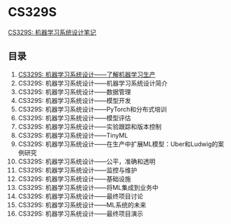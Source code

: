 # CS329S

[CS329S: 机器学习系统设计笔记](https://pxiaoer.blog/2021/01/26/cs329s/)


## 目录

1. [CS329S: 机器学习系统设计——了解机器学习生产](https://pxiaoer.blog/2021/01/26/cs329s-1/)
2. CS329S: 机器学习系统设计——机器学习系统设计简介
3. CS329S: 机器学习系统设计——数据管理
4. CS329S: 机器学习系统设计——模型开发
5. CS329S: 机器学习系统设计——PyTorch和分布式培训
6. CS329S: 机器学习系统设计——模型评估
7. CS329S: 机器学习系统设计——实验跟踪和版本控制
8. CS329S: 机器学习系统设计——TinyML
9. CS329S: 机器学习系统设计——在生产中扩展ML模型：Uber和Ludwig的案例研究
10. CS329S: 机器学习系统设计——公平，准确和透明
11. CS329S: 机器学习系统设计——监控与维护
12. CS329S: 机器学习系统设计——基础设施
13. CS329S: 机器学习系统设计——将ML集成到业务中
14. CS329S: 机器学习系统设计——最终项目讨论
15. CS329S: 机器学习系统设计——ML系统的未来
16. CS329S: 机器学习系统设计——最终项目演示
